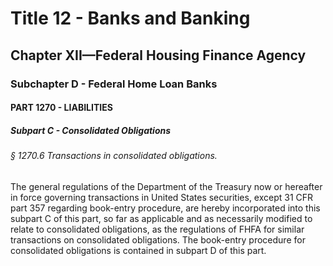 
# Title 12 - Banks and Banking
## Chapter XII—Federal Housing Finance Agency
### Subchapter D - Federal Home Loan Banks
#### PART 1270 - LIABILITIES
##### Subpart C - Consolidated Obligations
###### § 1270.6 Transactions in consolidated obligations.

The general regulations of the Department of the Treasury now or hereafter in force governing transactions in United States securities, except 31 CFR part 357 regarding book-entry procedure, are hereby incorporated into this subpart C of this part, so far as applicable and as necessarily modified to relate to consolidated obligations, as the regulations of FHFA for similar transactions on consolidated obligations. The book-entry procedure for consolidated obligations is contained in subpart D of this part.
